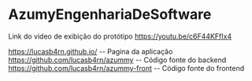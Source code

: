 # AzumyEngenhariaDeSoftware

Link do video de exibição do protótipo
https://youtu.be/c6F44KFfIx4


https://lucasb4rn.github.io/  -- Pagina da aplicação
https://github.com/lucasb4rn/azummy -- Código fonte do backend
https://github.com/lucasb4rn/azummy-front -- Código fonte do frontend
